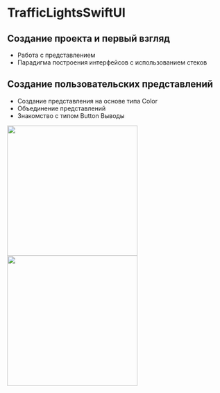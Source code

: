 # TrafficLightsSwiftUI

## Создание проекта и первый взгляд

+ Работа с представлением
+ Парадигма построения интерфейсов с использованием стеков

## Создание пользовательских представлений

+ Создание представления на основе типа Color 
+ Объединение представлений
+ Знакомство с типом Button Выводы

<img src = "https://user-images.githubusercontent.com/101284761/167262942-6ea70a4d-c991-4b87-b045-96b367f6fb9d.png" width = "300">
<img src = "https://user-images.githubusercontent.com/101284761/167262947-8e8f57ec-3fe9-4ea0-b9df-2333eb0c5d01.png" width = "300">
